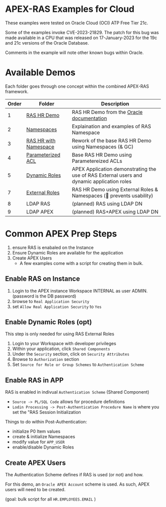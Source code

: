APEX-RAS Examples for Cloud
===

These examples were tested on Oracle Cloud (OCI) ATP Free Tier 21c.

Some of the examples invoke CVE-2023-21829. The patch for this bug was made available in a CPU that was released on 17-January-2023 for the 19c and 21c versions of the Oracle Database.

Comments in the example will note other known bugs within Oracle.

# Available Demos

Each folder goes through one concept within the combined APEX-RAS framework.

Order | Folder | Description
---|---|---
1 | [RAS HR Demo](./RAS%20HR%20Demo/README.md) | RAS HR Demo from the [Oracle documentation](https://docs.oracle.com/en/database/oracle/oracle-database/21/dbfsg/real-application-security-hr-demo.html)
2 | [Namespaces](./Namespace/README.md) | Explaination and examples of RAS Namespace
3 | [RAS HR with Namespace](./RAS%20HR%20with%20Namespace/README.md) | Rework of the base RAS HR Demo using Namespaces (& GC)
4 | [Parameterized ACL](./Parameterized%20ACL/README.md) | Base RAS HR Demo using Parametereized ACLs
5 | [Dynamic Roles](./Dynamic%20Roles/README.md) | APEX Application demonstrating the use of RAS External users and dynamic application roles
7 | [External Roles](./External%20Roles/README.md) | RAS HR Demo using External Roles & Namespaces (🐜 prevents usability)
8 | LDAP RAS | (planned) RAS using LDAP DN
9 | LDAP APEX | (planned) RAS+APEX using LDAP DN

# Common APEX Prep Steps

1. ensure RAS is enabaled on the Instance
1. Ensure Dynamic Roles are available for the application
1. Create APEX Users
   - A few examples come with a script for creating them in bulk.

## Enable RAS on Instance

1. Login to the APEX instance Workspace INTERNAL as user ADMIN.  (password is the DB password)
2. browse to `Real Application Security`
3. set `Allow Real Application Security` to `Yes`

## Enable Dynamic Roles (opt)

This step is only needed for using RAS External Roles

1. Login to your Workspace with developer privileges
1. Within your application, click `Shared Components`
1. Under the `Security` section, click on `Security Attributes`
1. Browse to `Authorization` section
1. Set `Source for Role or Group Schemes` to `Authentication Scheme`

## Enable RAS in APP

RAS is enabled in indivual `Authentication Scheme` (Shared Component)

- `Source -> PL/SQL Code` allows for procedure definitions
- `Lodin Processing -> Post-Authentication Procedure Name` is where you set the "RAS Session Initialization

Things to do within Post-Authentication:
- initialize P0 Item values
- create & initialize Namespaces
- modify value for `APP_USER`
- enable/disable Dynamic Roles

## Create APEX Users

The Authentication Scheme defines if RAS is used (or not) and how.

For this demo, an `Oracle APEX Account` scheme is used.  As such, APEX users will need to be created.

(goal: bulk script for all `HR.EMPLOYEES.EMAIL` )
